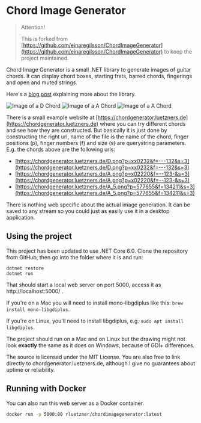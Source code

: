 # Chord Image Generator

> Attention!
>
> This is forked from [https://github.com/einaregilsson/ChordImageGenerator](https://github.com/einaregilsson/ChordImageGenerator) to keep the project maintained.

Chord Image Generator is a small .NET library to generate images of guitar chords. It can display chord boxes, starting frets, barred chords, fingerings and open and muted strings.

Here's a [blog post](https://einaregilsson.com/chord-image-generator/) explaining more about the library.


![Image of a D Chord](https://chordgenerator.luetzners.de/D.png?p=xx0232&f=---132&s=3 "D Chord")
![Image of a A Chord](https://chordgenerator.luetzners.de/A.png?p=x02220&f=--123-&s=3 "A Chord")
![Image of a A Chord](https://chordgenerator.luetzners.de/A_5.png?p=577655&f=134211&s=3 "A bar Chord")

There is a small example website at [https://chordgenerator.luetzners.de](https://chordgenerator.luetzners.de) where you can try different chords and see how they are constructed. But basically it is just done by constructing the right url,
name of the file is the name of the chord, finger positions (p), finger numbers (f) and size (s) are querystring parameters. E.g. the chords above are the following urls:

* [https://chordgenerator.luetzners.de/D.png?p=xx0232&f=---132&s=3](https://chordgenerator.luetzners.de/D.png?p=xx0232&f=---132&s=3)
* [https://chordgenerator.luetzners.de/A.png?p=x02220&f=--123-&s=3](https://chordgenerator.luetzners.de/A.png?p=x02220&f=--123-&s=3)
* [https://chordgenerator.luetzners.de/A_5.png?p=577655&f=134211&s=3](https://chordgenerator.luetzners.de/A_5.png?p=577655&f=134211&s=3)

There is nothing web specific about the actual image generation. It can be saved to any stream so you could just as easily use it in a desktop application.

## Using the project

This project has been updated to use .NET Core 6.0. Clone the repository from GitHub, then go into the folder where it is and run:

```
dotnet restore
dotnet run
```

That should start a local web server on port 5000, access it as http://localhost:5000/ .

If you're on a Mac you will need to install mono-libgdiplus like this: ```brew install mono-libgdiplus```.

If you're on Linux, you'll need to install libgdiplus, e.g. ```sudo apt install libgdiplus```.

The project should run on a Mac and on Linux but the drawing might not look **exactly** the same as it does on Windows, because of GDI+ differences.

The source is licensed under the MIT License. You are also free to link directly to chordgenerator.luetzners.de, although I give no guarantees about uptime or reliability.

## Running with Docker

You can also run this web server as a Docker container.

```bash
docker run -p 5000:80 rluetzner/chordimagegenerator:latest
```
